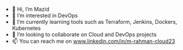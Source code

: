 - 👋 Hi, I’m Mazid 
- 👀 I’m interested in DevOps
- 🌱 I’m currently learning tools such as Terraform, Jenkins, Dockers, Kubernetes
- 💞️ I’m looking to collaborate on Cloud and DevOps projects
- 📫 You can reach me on www.linkedin.com/in/m-rahman-cloud23

<!---
mazoncloud/mazoncloud is a ✨ special ✨ repository because its `README.md` (this file) appears on your GitHub profile.
You can click the Preview link to take a look at your changes.
--->
